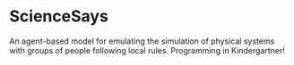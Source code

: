 ScienceSays
===========

An agent-based model for emulating the simulation of physical systems with groups of people following local rules. Programming in Kindergartner! 

